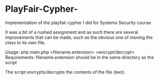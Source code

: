 # PlayFair-Cypher-
Implementation of the playfair cypher I did for Systems Security course

It was a bit of a rushed assignment and as such there are several improvements that can be made, such as the obvious one of moving the class to its own file.

Usage: php main.php <key> <filename.extension> <encrypt/decrypt>
Requirements: filename.extension should be in the same directory as the script

The script encrypts/decrypts the contents of the file (text).

